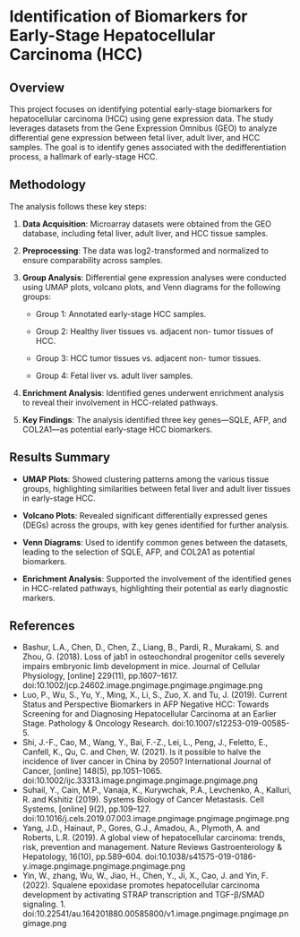 # **Identification of Biomarkers for Early-Stage Hepatocellular Carcinoma (HCC)** 

## **Overview**

This project focuses on identifying potential early-stage biomarkers for hepatocellular carcinoma (HCC) using gene expression data. The study leverages datasets from the Gene Expression Omnibus (GEO) to analyze differential gene expression between fetal liver, adult liver, and HCC samples. The goal is to identify genes associated with the dedifferentiation process, a hallmark of early-stage HCC.  

## **Methodology** 

The analysis follows these key steps: 

1. **Data Acquisition**: Microarray datasets were obtained from the GEO database, including fetal liver, adult liver, and HCC tissue samples. 

2. **Preprocessing**: The data was log2-transformed and normalized to ensure comparability across samples.

3. **Group Analysis**: Differential gene expression analyses were conducted using UMAP plots, volcano plots, and Venn diagrams for the following groups: 

      - Group 1: Annotated early-stage HCC samples. 

      - Group 2: Healthy liver tissues vs. adjacent non-       tumor tissues of HCC. 

      - Group 3: HCC tumor tissues vs. adjacent non-       tumor tissues. 

      - Group 4: Fetal liver vs. adult liver samples. 

4. **Enrichment Analysis**: Identified genes underwent enrichment analysis to reveal their involvement in HCC-related pathways. 

5. **Key Findings**: The analysis identified three key genes—SQLE, AFP, and COL2A1—as potential early-stage HCC biomarkers. 

## **Results Summary** 

- **UMAP Plots**: Showed clustering patterns among the various tissue groups, highlighting similarities between fetal liver and adult liver tissues in early-stage HCC. 

- **Volcano Plots**: Revealed significant differentially expressed genes (DEGs) across the groups, with key genes identified for further analysis. 

- **Venn Diagrams**: Used to identify common genes between the datasets, leading to the selection of SQLE, AFP, and COL2A1 as potential biomarkers. 

- **Enrichment Analysis**: Supported the involvement of the identified genes in HCC-related pathways, highlighting their potential as early diagnostic markers. 

## **References**

- Bashur, L.A., Chen, D., Chen, Z., Liang, B., Pardi, R., Murakami, S. and Zhou, G. (2018). Loss of jab1 in osteochondral progenitor cells severely impairs embryonic limb development in mice. Journal of Cellular Physiology, [online] 229(11), pp.1607–1617. doi:10.1002/jcp.24602.image.pngimage.pngimage.pngimage.png
- Luo, P., Wu, S., Yu, Y., Ming, X., Li, S., Zuo, X. and Tu, J. (2019). Current Status and Perspective Biomarkers in AFP Negative HCC: Towards Screening for and Diagnosing Hepatocellular Carcinoma at an Earlier Stage. Pathology & Oncology Research. doi:10.1007/s12253-019-00585-5.
- Shi, J.-F., Cao, M., Wang, Y., Bai, F.-Z., Lei, L., Peng, J., Feletto, E., Canfell, K., Qu, C. and Chen, W. (2021). Is it possible to halve the incidence of liver cancer in China by 2050? International Journal of Cancer, [online] 148(5), pp.1051–1065. doi:10.1002/ijc.33313.image.pngimage.pngimage.pngimage.png
- Suhail, Y., Cain, M.P., Vanaja, K., Kurywchak, P.A., Levchenko, A., Kalluri, R. and Kshitiz (2019). Systems Biology of Cancer Metastasis. Cell Systems, [online] 9(2), pp.109–127. doi:10.1016/j.cels.2019.07.003.image.pngimage.pngimage.pngimage.png
- Yang, J.D., Hainaut, P., Gores, G.J., Amadou, A., Plymoth, A. and Roberts, L.R. (2019). A global view of hepatocellular carcinoma: trends, risk, prevention and management. Nature Reviews Gastroenterology & Hepatology, 16(10), pp.589–604. doi:10.1038/s41575-019-0186-y.image.pngimage.pngimage.pngimage.png
- Yin, W., zhang, Wu, W., Jiao, H., Chen, Y., Ji, X., Cao, J. and Yin, F. (2022). Squalene epoxidase promotes hepatocellular carcinoma development by activating STRAP transcription and TGF-β/SMAD signaling. 1. doi:10.22541/au.164201880.00585800/v1.image.pngimage.pngimage.pngimage.png
